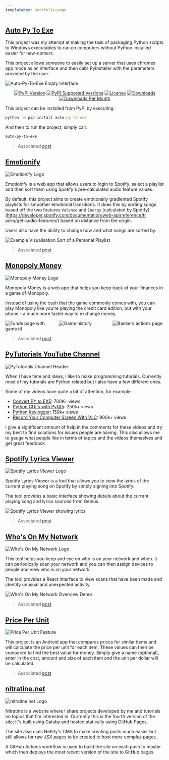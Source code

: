 ```yaml
---
templateKey: portfolio-page
---
```


<div class="snippet">

## [Auto Py To Exe](https://github.com/brentvollebregt/auto-py-to-exe)

This project was my attempt at making the task of packaging Python scripts to Windows executables to run on computers without Python installed easier for new-comers.

This project allows someone to easily set up a server that uses chromes app mode as an interface and then calls PyInstaller with the parameters provided by the user.

![Auto-Py-To-Exe Empty Interface](../blog/post/auto-py-to-exe/feature.png)

<div style="text-align: center">
  <a href="https://pypi.org/project/auto-py-to-exe/"><img style="display: inline;" src="https://img.shields.io/pypi/v/auto-py-to-exe.svg" alt="PyPI Version"></a>
  <a href="https://pypi.org/project/auto-py-to-exe/"><img style="display: inline;" src="https://img.shields.io/pypi/pyversions/auto-py-to-exe.svg" alt="PyPI Supported Versions"></a>
  <a href="https://pypi.org/project/auto-py-to-exe/"><img style="display: inline;" src="https://img.shields.io/pypi/l/auto-py-to-exe.svg" alt="License"></a>
  <a href="https://pepy.tech/project/auto-py-to-exe"><img style="display: inline;" src="https://pepy.tech/badge/auto-py-to-exe" alt="Downloads"></a>
  <a href="https://pepy.tech/project/auto-py-to-exe"><img style="display: inline;" src="https://img.shields.io/pypi/dm/auto-py-to-exe.svg" alt="Downloads Per Month"></a>
</div>

This project can be installed from PyPI by executing:

```cmd
python -m pip install auto-py-to-exe
```

And then to run the project, simply call:

```cmd
auto-py-to-exe
```

> Associated [post](/blog/post/auto-py-to-exe/)

</div>
<div class="snippet">

## [Emotionify](https://emotionify.nitratine.net/)

![Emotionify Logo](../blog/post/emotionify/emotionify-banner.png)

Emotionify is a web app that allows users to login to Spotify,
select a playlist and then sort them using Spotify's pre-calculated audio
feature values.

By default, this project aims to create emotionally gradiented
Spotify playlists for smoother emotional transitions. It does this by
sorting songs based off the two features `Valence` and `Energy`
[calculated by Spotify](https://developer.spotify.com/documentation/web-api/reference/tr
acks/get-audio-features/) based on distance from the origin.

Users also have the ability to change how and what songs are sorted
by.

![Example Visualisation Sort of a Personal Playlist](../blog/post/emotionify/emotionify-sort-comparison.png)

> Associated [post](/blog/post/emotionify/)

</div>
<div class="snippet">

## [Monopoly Money](https://monopoly-money.nitratine.net/)

![Monopoly Money Logo](../blog/post/monopoly-money/banner.png)

Monopoly Money is a web app that helps you keep track of your
finances in a game of Monopoly.

Instead of using the cash that the game commonly comes with, you can
play Monopoly like you're playing the credit card edition, but with your
phone - a much more faster way to exchange money.

<div style="display: grid; grid-template-columns: repeat(3, 1fr); grid-gap: 6px;">
    <div><img src="../blog/post/monopoly-money/screenshot-1.png" alt="Funds page with game id"></div>
    <div><img src="../blog/post/monopoly-money/screenshot-3.png" alt="Game history"></div>
    <div><img src="../blog/post/monopoly-money/screenshot-4.png" alt="Bankers actions page"></div>
</div>

> Associated [post](/blog/post/monopoly-money/)

</div>
<div class="snippet">

## [PyTutorials YouTube Channel](https://www.youtube.com/PyTutorials)

![PyTutorials Channel Header](PyTutorials-channel-header.jpg)

When I have time and ideas, I like to make programming tutorials.
Currently most of my tutorials are Python related but I also have a few
different ones.

Some of my videos have quite a bit of attention, for example:

- [Convert PY to EXE](https://youtu.be/lOIJIk_maO4): 700K+ views
- [Python GUI's with PyQt5](https://youtu.be/ksW59gYEl6Q): 250k+
  views
- [Python Keylogger](https://youtu.be/x8GbWt56TlY): 150k+ views
- [Record Your Computer Screen With
  VLC](https://youtu.be/H-6gxvBBEiw): 900k+ views

I give a significant amount of help in the comments for these videos
and try my best to find solutions for issues people are having. This also
allows me to gauge what people like in terms of topics and the videos
themselves and get great feedback.

</div>
<div class="snippet">

## [Spotify Lyrics Viewer](https://spotify-lyrics-viewer.nitratine.net/)

![Spotify Lyrics Viewer Logo](../blog/post/spotify-lyrics-viewer/spotify-lyrics-viewer-banner.png)

Spotify Lyrics Viewer is a tool that allows you to view the lyrics
of the current playing song on Spotify by simply signing into Spotify.

The tool provides a basic interface showing details about the
current playing song and lyrics sourced from Genius.

![Spotify Lyrics Viewer showing lyrics](../blog/post/spotify-lyrics-viewer/sample.png)

> Associated
> [post](blog/post/spotify-lyrics-viewer/)

</div>
<div class="snippet">

## [Who's On My Network](https://github.com/brentvollebregt/whos-on-my-network)

![Who's On My Network Logo](../blog/post/whos-on-my-network/whos-on-my-network-logo.png)

This tool helps you keep and eye on who is on your network and when.
It can periodically scan your network and you can then assign devices to
people and view who is on your network.

The tool provides a React interface to view scans that have been
made and identify unusual and unexpected activity.

![Who's On My Network Overview Demo](../blog/post/whos-on-my-network/overview-screenshot.png)

> Associated [post](/blog/post/whos-on-my-network/)

</div>
<div class="snippet">

## [Price Per Unit](https://github.com/brentvollebregt/price-per-unit)

![Price Per Unit Feature](../blog/post/price-per-unit/FeatureGraphic.jpg)

This project is an Android app that compares prices for similar items and will calculate the price per unit for each item. These values can then be compared to find the best value for money. Simply give a name (optional), enter in the cost, amount and size of each item and the unit per dollar will be calculated.

> Associated [post](/blog/post/price-per-unit/)

</div>
<div class="snippet">

## [nitratine.net](https://nitratine.net/)

![nitratine.net Logo](/assets/logo.png)

Nitratine is a website where I share projects developed by me and
tutorials on topics that I'm interested in. Currently this is the fourth version of the site; it's built using Gatsby and hosted statically using GitHub Pages.

The site also uses Netlify's CMS to make creating posts much easier but still
allows for raw JSX pages to be created to host more complex pages.

A GitHub Actions workflow is used to build the site on each push to master which
then deploys the most recent version of the site to GitHub pages.

</div>
